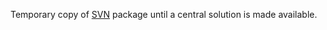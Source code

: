 Temporary copy of [SVN](https://svnweb.cern.ch/trac/atlasoff/browser/PhysicsAnalysis/TruthWeightTools) package until a central solution is made available.
